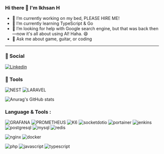 ### Hi there 👋 I'm Ikhsan H

- 🔭 I’m currently working on my bed, PLEASE HIRE ME! 
- 🌱 I’m currently learning TypeScript & Go
- 🤔 I’m looking for help with Google search engine, but that was back then—now it's all about using AI! Haha. 😄
- 💬 Ask me about game, guitar, or coding

<hr>

### 👨 Social

<!-- [![Instagram](https://img.shields.io/badge/Instagram-E4405F?style=for-the-badge&logo=instagram&logoColor=white)](https://www.instagram.com/ikhsanheriyawan/?hl=en) -->
[![Linkedin](https://img.shields.io/badge/LinkedIn-0077B5?style=for-the-badge&logo=linkedin&logoColor=white)](https://www.linkedin.com/in/ikhsan-heriyawan-30b563200)

### 🚀 Tools

![NEST](https://img.shields.io/badge/NEST-white?style=for-the-badge&logo=nestjs&logoColor=E0234E)
![LARAVEL](https://img.shields.io/badge/LARAVEL-FF2D20?style=for-the-badge&logo=laravel&logoColor=white)
<!-- ![NODE](https://img.shields.io/badge/nodejs-339933?style=for-the-badge&logo=nodedotjs&logoColor=white) -->
<!-- ![HTML](https://img.shields.io/badge/HTML-E44D38?style=for-the-badge&logo=html5&logoColor=white) -->
<!---
![GO](https://img.shields.io/badge/GOlang-0077B5?style=for-the-badge&logo=go&logoColor=black)
![TYPESCRIPT](https://img.shields.io/badge/typescript-0077B5?style=for-the-badge&logo=typescript&logoColor=white)
-->

![Anurag's GitHub stats](https://github-readme-stats.vercel.app/api?username=ikhsanheriyawan2404&show_icons=true)

<!-- [![Top Langs](https://github-readme-stats.vercel.app/api/top-langs/?username=ikhsanheriyawan2404&layout=compact)](https://github.com/anuraghazra/github-readme-stats) -->

### Language & Tools :
<p>

  ![GRAFANA](https://img.shields.io/badge/-F46800?style=for-the-badge&logo=grafana&logoColor=white)
  ![PROMETHEUS](https://img.shields.io/badge/-E6522C?style=for-the-badge&logo=prometheus&logoColor=white)
  ![K6](https://img.shields.io/badge/-7D64FF?style=for-the-badge&logo=k6&logoColor=white)
  ![socketdotio](https://img.shields.io/badge/-010101?style=for-the-badge&logo=socketdotio&logoColor=white)
  ![portainer](https://img.shields.io/badge/-13BEF9?style=for-the-badge&logo=portainer&logoColor=black)
  ![jenkins](https://img.shields.io/badge/-D24939?style=for-the-badge&logo=jenkins&logoColor=black)
  ![postgresql](https://img.shields.io/badge/-4169E1?style=for-the-badge&logo=postgresql&logoColor=black)
  ![mysql](https://img.shields.io/badge/-4479A1?style=for-the-badge&logo=mysql&logoColor=black)
  ![redis](https://img.shields.io/badge/-DC382D?style=for-the-badge&logo=redis&logoColor=black)
  <!-- ![mongodb](https://img.shields.io/badge/-47A248?style=for-the-badge&logo=mongodb&logoColor=white) -->
  ![nginx](https://img.shields.io/badge/-009639?style=for-the-badge&logo=nginx&logoColor=white)
  ![docker](https://img.shields.io/badge/-2496ED?style=for-the-badge&logo=docker&logoColor=white)
  <!-- ![rabbitmq](https://img.shields.io/badge/-FF6600?style=for-the-badge&logo=rabbitmq&logoColor=white) -->
  <!-- ![go](https://img.shields.io/badge/-00ADD8?style=for-the-badge&logo=go&logoColor=white) -->
  ![php](https://img.shields.io/badge/-777BB4?style=for-the-badge&logo=php&logoColor=white)
  ![javascript](https://img.shields.io/badge/-F7DF1E?style=for-the-badge&logo=javascript&logoColor=black)
  ![typescript](https://img.shields.io/badge/-3178C6?style=for-the-badge&logo=typescript&logoColor=black)
  <!-- ![express](https://img.shields.io/badge/-000000?style=for-the-badge&logo=express&logoColor=white) -->
  
</p>





